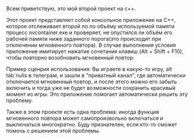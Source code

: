 Всем приветствую, это мой второй проект на c++.

Этот проект представляет собой консольное приложение на C++, которое отслеживает второй по по объёму используемой памяти процесс nvcontainer.exe и проверяет, не опустился ли объём его рабочей памяти ниже заданного порога(это происходит при отключении мгновенного повтора). В случае выполнения условия приложение имитирует нажатие сочетания клавиш (Alt + Shift + F10), чтобы повторно возобновить мгновенный повтор.

Пример сценрия использования: Вы играете в какую-то игру, alt tab`nulis в телеграм, и зашли в "приватный канал", где автоматически отключается мгновенный повтор, и после этого можно его забыть включить и тогда уже не будет возможности сохранить красивый момент из игры. Это приложение помогает автоматически решить эту проблему.

Также в этом проекте есть одна проблема: иногда функция мгновенного повтора может самопроизвольно включаться и выключаться многократно. Буду признателен, если кто-то сможет помочь с решением этой проблемы.
